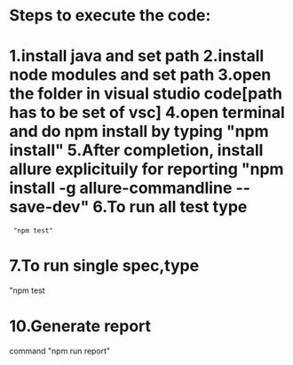Steps to execute the code:
==============================
1.install java and set path
2.install node modules and set path
3.open the folder in visual studio code[path has to be set of vsc]
4.open terminal and do npm install by typing "npm install"
5.After completion, install allure explicituily for reporting  "npm install -g allure-commandline --save-dev"
6.To run all test type 
======================
     "npm test"
7.To run single spec,type
============================
"npm test 

10.Generate report
==================
command 
"npm run report"




